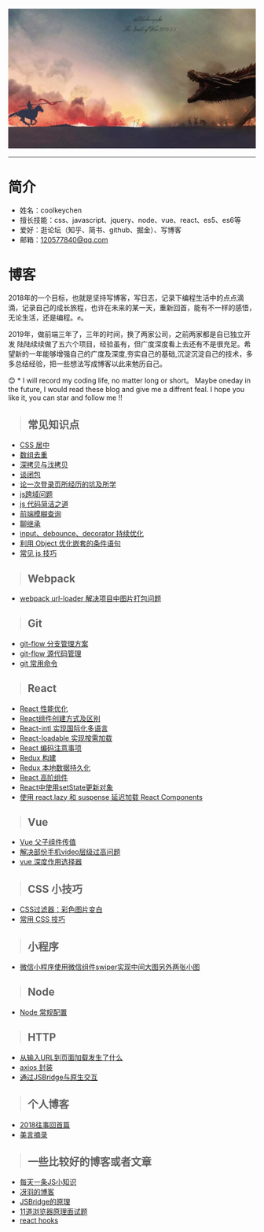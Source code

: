 ![jiben](https://github.com/coolkeychen/blog/blob/master/images/last_knight.jpg)

---
# 简介

- 姓名：coolkeychen
- 擅长技能：css、javascript、jquery、node、vue、react、es5、es6等
- 爱好：逛论坛（知乎、简书、github、掘金）、写博客
- 邮箱：120577840@qq.com

# 博客
 2018年的一个目标，也就是坚持写博客，写日志，记录下编程生活中的点点滴滴，记录自己的成长旅程，也许在未来的某一天，重新回首，能有不一样的感悟，无论生活，还是编程。✊。   

 2019年，做前端三年了，三年的时间，换了两家公司，之前两家都是自已独立开发
陆陆续续做了五六个项目，经验虽有，但广度深度看上去还有不是很充足。希望新的一年能够增强自己的广度及深度,夯实自己的基础,沉淀沉淀自己的技术，多多总结经验，把一些想法写成博客以此来勉历自己。  




😊 * I will record my coding life, no matter long or short。 Maybe oneday in the future, I would read these blog and give me a diffrent feal. I hope you like it, you can star and follow me !!


 >## 常见知识点
 - [CSS 居中](https://github.com/coolkeychen/blog/issues/2)
 - [数组去重](https://github.com/coolkeychen/blog/issues/4)
 - [深拷贝与㳀拷贝](https://github.com/coolkeychen/blog/issues/7)
 - [谈闭包](https://github.com/coolkeychen/blog/issues/11)
 - [论一次登录页所经历的坑及所学](https://github.com/coolkeychen/blog/issues/9)
 - [js跨域问题](https://github.com/coolkeychen/blog/issues/13)
 - [js 代码简洁之道](https://github.com/coolkeychen/blog/issues/15)
 - [前端模糊查询](https://github.com/coolkeychen/blog/issues/16)
 - [聊继承](https://github.com/coolkeychen/blog/issues/13)
 - [input、debounce、decorator 持续优化](https://github.com/coolkeychen/blog/issues/19)
 - [利用 Object 优化嵌套的条件语句](https://github.com/coolkeychen/blog/issues/20)
- [常见 js 技巧](https://github.com/coolkeychen/blog/issues/30)
 
>## Webpack
- [webpack url-loader 解决项目中图片打包问题](https://github.com/coolkeychen/blog/issues/22)

>## Git
 - [git-flow 分支管理方案](https://github.com/coolkeychen/blog/issues/1)
 - [git-flow 源代码管理](https://github.com/coolkeychen/blog/issues/5)
 - [git 常用命令](https://github.com/coolkeychen/blog/issues/21)

>## React
- [React 性能优化](https://github.com/coolkeychen/blog/issues/3)
- [React组件创建方式及区别](https://github.com/coolkeychen/blog/issues/8)
- [React-intl 实现国际化多语言](https://github.com/coolkeychen/blog/issues/10)
- [React-loadable 实现按需加载](https://github.com/coolkeychen/blog/issues/12)
- [React 编码注意事项](https://github.com/coolkeychen/blog/issues/14)
- [Redux 构建](https://github.com/coolkeychen/blog/issues/12)
- [Redux 本地数据持久化](https://github.com/coolkeychen/blog/issues/12)
- [React 高阶组件](https://github.com/coolkeychen/blog/issues/12)
- [React中使用setState更新对象](https://github.com/coolkeychen/blog/issues/18)
- [使用 react.lazy 和 suspense 延迟加载 React Components](https://github.com/coolkeychen/blog/issues/26)


>## Vue
- [Vue 父子组件传值](https://github.com/coolkeychen/blog/issues/)
- [解决部份手机video层级过高问题](https://github.com/coolkeychen/blog/issues/24)
- [vue 深度作用选择器](https://github.com/coolkeychen/blog/issues/28)

>## CSS 小技巧
- [CSS过滤器：彩色图片变白 ](https://github.com/coolkeychen/blog/issues/17)
- [常用 CSS 技巧](https://github.com/coolkeychen/blog/issues/29)


>## 小程序
- [微信小程序使用微信组件swiper实现中间大图另外两张小图 ](https://github.com/coolkeychen/blog/issues/22)

>## Node
- [Node 常规配置 ](https://github.com/coolkeychen/blog/issues/23)

>## HTTP
- [从输入URL到页面加载发生了什么](https://github.com/coolkeychen/blog/issues/23)
- [axios 封装](https://github.com/coolkeychen/blog/issues/25)
- [通过JSBridge与原生交互](https://github.com/coolkeychen/blog/issues/27)

 >## 个人博客
- [2018往事回首篇](https://github.com/coolkeychen/blog/issues/6)
- [美言摘录](https://github.com/coolkeychen/blog/issues/31)


 >## 一些比较好的博客或者文章
- [每天一条JS小知识](https://cnodejs.org/topic/56a050ac8392272262331d62)
- [冴羽的博客](https://github.com/mqyqingfeng/Blog/blob/master/README.md)
- [JSBridge的原理](https://juejin.im/post/5abca877f265da238155b6bc)
- [11道浏览器原理面试题](https://juejin.im/post/5d89798d6fb9a06b102769b1)
- [react hooks](https://juejin.im/post/5d4f8f16f265da03d60ef131)

